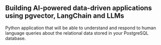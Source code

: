 ## Building AI-powered data-driven applications using pgvector, LangChain and LLMs

Python application that will be able to understand and respond to human language queries about the relational data stored in your PostgreSQL database. 